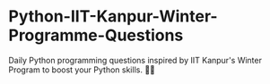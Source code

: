 # Python-IIT-Kanpur-Winter-Programme-Questions
Daily Python programming questions inspired by IIT Kanpur's Winter Program to boost your Python skills. 🐍💡
